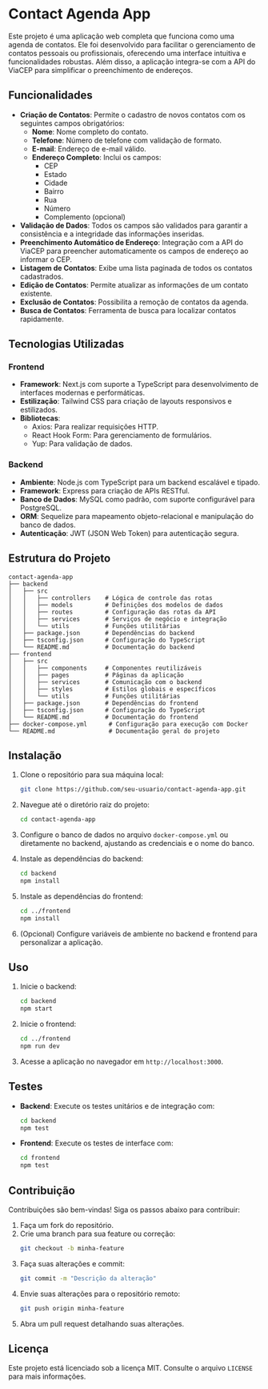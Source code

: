 # Contact Agenda App

Este projeto é uma aplicação web completa que funciona como uma agenda de contatos. Ele foi desenvolvido para facilitar o gerenciamento de contatos pessoais ou profissionais, oferecendo uma interface intuitiva e funcionalidades robustas. Além disso, a aplicação integra-se com a API do ViaCEP para simplificar o preenchimento de endereços.

## Funcionalidades

- **Criação de Contatos**: Permite o cadastro de novos contatos com os seguintes campos obrigatórios:
   - **Nome**: Nome completo do contato.
   - **Telefone**: Número de telefone com validação de formato.
   - **E-mail**: Endereço de e-mail válido.
   - **Endereço Completo**: Inclui os campos:
      - CEP
      - Estado
      - Cidade
      - Bairro
      - Rua
      - Número
      - Complemento (opcional)
- **Validação de Dados**: Todos os campos são validados para garantir a consistência e a integridade das informações inseridas.
- **Preenchimento Automático de Endereço**: Integração com a API do ViaCEP para preencher automaticamente os campos de endereço ao informar o CEP.
- **Listagem de Contatos**: Exibe uma lista paginada de todos os contatos cadastrados.
- **Edição de Contatos**: Permite atualizar as informações de um contato existente.
- **Exclusão de Contatos**: Possibilita a remoção de contatos da agenda.
- **Busca de Contatos**: Ferramenta de busca para localizar contatos rapidamente.

## Tecnologias Utilizadas

### Frontend
- **Framework**: Next.js com suporte a TypeScript para desenvolvimento de interfaces modernas e performáticas.
- **Estilização**: Tailwind CSS para criação de layouts responsivos e estilizados.
- **Bibliotecas**:
   - Axios: Para realizar requisições HTTP.
   - React Hook Form: Para gerenciamento de formulários.
   - Yup: Para validação de dados.

### Backend
- **Ambiente**: Node.js com TypeScript para um backend escalável e tipado.
- **Framework**: Express para criação de APIs RESTful.
- **Banco de Dados**: MySQL como padrão, com suporte configurável para PostgreSQL.
- **ORM**: Sequelize para mapeamento objeto-relacional e manipulação do banco de dados.
- **Autenticação**: JWT (JSON Web Token) para autenticação segura.

## Estrutura do Projeto

```
contact-agenda-app
├── backend
│   ├── src
│   │   ├── controllers    # Lógica de controle das rotas
│   │   ├── models         # Definições dos modelos de dados
│   │   ├── routes         # Configuração das rotas da API
│   │   ├── services       # Serviços de negócio e integração
│   │   └── utils          # Funções utilitárias
│   ├── package.json       # Dependências do backend
│   ├── tsconfig.json      # Configuração do TypeScript
│   └── README.md          # Documentação do backend
├── frontend
│   ├── src
│   │   ├── components     # Componentes reutilizáveis
│   │   ├── pages          # Páginas da aplicação
│   │   ├── services       # Comunicação com o backend
│   │   ├── styles         # Estilos globais e específicos
│   │   └── utils          # Funções utilitárias
│   ├── package.json       # Dependências do frontend
│   ├── tsconfig.json      # Configuração do TypeScript
│   └── README.md          # Documentação do frontend
├── docker-compose.yml      # Configuração para execução com Docker
└── README.md               # Documentação geral do projeto
```

## Instalação

1. Clone o repositório para sua máquina local:
    ```bash
    git clone https://github.com/seu-usuario/contact-agenda-app.git
    ```

2. Navegue até o diretório raiz do projeto:
    ```bash
    cd contact-agenda-app
    ```

3. Configure o banco de dados no arquivo `docker-compose.yml` ou diretamente no backend, ajustando as credenciais e o nome do banco.

4. Instale as dependências do backend:
    ```bash
    cd backend
    npm install
    ```

5. Instale as dependências do frontend:
    ```bash
    cd ../frontend
    npm install
    ```

6. (Opcional) Configure variáveis de ambiente no backend e frontend para personalizar a aplicação.

## Uso

1. Inicie o backend:
    ```bash
    cd backend
    npm start
    ```

2. Inicie o frontend:
    ```bash
    cd ../frontend
    npm run dev
    ```

3. Acesse a aplicação no navegador em `http://localhost:3000`.

## Testes

- **Backend**: Execute os testes unitários e de integração com:
   ```bash
   cd backend
   npm test
   ```

- **Frontend**: Execute os testes de interface com:
   ```bash
   cd frontend
   npm test
   ```

## Contribuição

Contribuições são bem-vindas! Siga os passos abaixo para contribuir:

1. Faça um fork do repositório.
2. Crie uma branch para sua feature ou correção:
    ```bash
    git checkout -b minha-feature
    ```
3. Faça suas alterações e commit:
    ```bash
    git commit -m "Descrição da alteração"
    ```
4. Envie suas alterações para o repositório remoto:
    ```bash
    git push origin minha-feature
    ```
5. Abra um pull request detalhando suas alterações.

## Licença

Este projeto está licenciado sob a licença MIT. Consulte o arquivo `LICENSE` para mais informações.